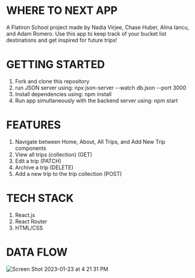 # WHERE TO NEXT APP

A Flatiron School project made by Nadia Virjee, Chase Huber, Alina Iancu, and Adam Romero. Use this app to keep track of your bucket list destinations and get inspired for future trips!

# GETTING STARTED
1. Fork and clone this repository
2. run JSON server using: npx json-server --watch db.json --port 3000
3. Install dependencies using: npm install
4. Run app simultaneously with the backend server using: npm start

# FEATURES

1. Navigate between Home, About, All Trips, and Add New Trip components 
2. View all trips (collection) (GET)
3. Edit a trip (PATCH)
4. Archive a trip (DELETE)
5. Add a new trip to the trip collection (POST)

# TECH STACK
1. React.js
2. React Router
3. HTML/CSS

# DATA FLOW
![Screen Shot 2023-01-23 at 4 21 31 PM](https://user-images.githubusercontent.com/118000976/214152700-66bac698-365b-4805-9312-87c6ca32a292.png)
